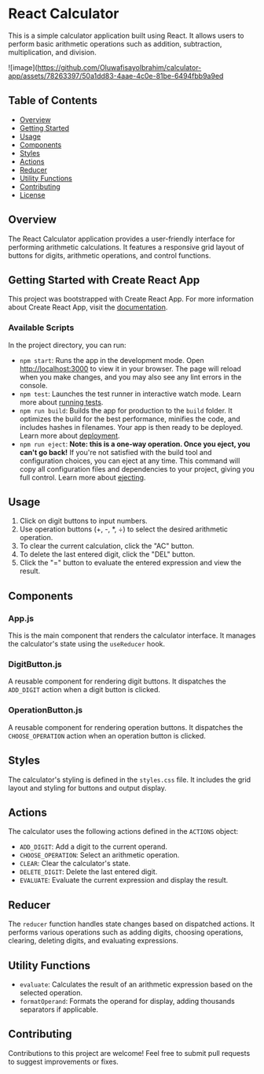 # React Calculator

This is a simple calculator application built using React. It allows users to perform basic arithmetic operations such as addition, subtraction, multiplication, and division.

![image](https://github.com/OluwafisayoIbrahim/calculator-app/assets/78263397/50a1dd83-4aae-4c0e-81be-6494fbb9a9ed


## Table of Contents

- [Overview](#overview)
- [Getting Started](#getting-started)
- [Usage](#usage)
- [Components](#components)
- [Styles](#styles)
- [Actions](#actions)
- [Reducer](#reducer)
- [Utility Functions](#utility-functions)
- [Contributing](#contributing)
- [License](#license)

## Overview

The React Calculator application provides a user-friendly interface for performing arithmetic calculations. It features a responsive grid layout of buttons for digits, arithmetic operations, and control functions.

## Getting Started with Create React App

This project was bootstrapped with Create React App. For more information about Create React App, visit the [documentation](https://facebook.github.io/create-react-app/docs/getting-started).

### Available Scripts

In the project directory, you can run:

- `npm start`: Runs the app in the development mode. Open [http://localhost:3000](http://localhost:3000) to view it in your browser. The page will reload when you make changes, and you may also see any lint errors in the console.
- `npm test`: Launches the test runner in interactive watch mode. Learn more about [running tests](https://facebook.github.io/create-react-app/docs/running-tests).
- `npm run build`: Builds the app for production to the `build` folder. It optimizes the build for the best performance, minifies the code, and includes hashes in filenames. Your app is then ready to be deployed. Learn more about [deployment](https://facebook.github.io/create-react-app/docs/deployment).
- `npm run eject`: **Note: this is a one-way operation. Once you eject, you can't go back!** If you're not satisfied with the build tool and configuration choices, you can eject at any time. This command will copy all configuration files and dependencies to your project, giving you full control. Learn more about [ejecting](https://facebook.github.io/create-react-app/docs/available-scripts#npm-run-eject).

## Usage

1. Click on digit buttons to input numbers.
2. Use operation buttons (+, -, *, ÷) to select the desired arithmetic operation.
3. To clear the current calculation, click the "AC" button.
4. To delete the last entered digit, click the "DEL" button.
5. Click the "=" button to evaluate the entered expression and view the result.

## Components

### App.js

This is the main component that renders the calculator interface. It manages the calculator's state using the `useReducer` hook.

### DigitButton.js

A reusable component for rendering digit buttons. It dispatches the `ADD_DIGIT` action when a digit button is clicked.

### OperationButton.js

A reusable component for rendering operation buttons. It dispatches the `CHOOSE_OPERATION` action when an operation button is clicked.

## Styles

The calculator's styling is defined in the `styles.css` file. It includes the grid layout and styling for buttons and output display.

## Actions

The calculator uses the following actions defined in the `ACTIONS` object:

- `ADD_DIGIT`: Add a digit to the current operand.
- `CHOOSE_OPERATION`: Select an arithmetic operation.
- `CLEAR`: Clear the calculator's state.
- `DELETE_DIGIT`: Delete the last entered digit.
- `EVALUATE`: Evaluate the current expression and display the result.

## Reducer

The `reducer` function handles state changes based on dispatched actions. It performs various operations such as adding digits, choosing operations, clearing, deleting digits, and evaluating expressions.

## Utility Functions

- `evaluate`: Calculates the result of an arithmetic expression based on the selected operation.
- `formatOperand`: Formats the operand for display, adding thousands separators if applicable.

## Contributing

Contributions to this project are welcome! Feel free to submit pull requests to suggest improvements or fixes.
